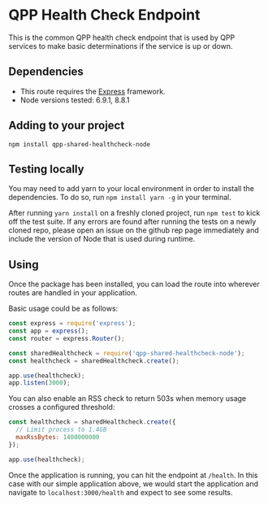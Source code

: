 # QPP Health Check Endpoint
This is the common QPP health check endpoint that is used by QPP services to make basic determinations if the service is up or down.

## Dependencies
* This route requires the [Express](https://expressjs.com/) framework.
* Node versions tested: 6.9.1, 8.8.1

## Adding to your project
`npm install qpp-shared-healthcheck-node`

## Testing locally
You may need to add yarn to your local environment in order to install the dependencies.  To do so, run `npm install yarn -g` in your terminal.

After running `yarn install` on a freshly cloned project, run `npm test` to kick off the test suite.  If any errors are found after running the tests on a newly cloned repo, please open an issue on the github rep page immediately and include the version of Node that is used during runtime.

## Using
Once the package has been installed, you can load the route into wherever routes are handled in your application.

Basic usage could be as follows:

```javascript
const express = require('express');
const app = express();
const router = express.Router();

const sharedHealthcheck = require('qpp-shared-healthcheck-node');
const healthcheck = sharedHealthcheck.create();

app.use(healthcheck);
app.listen(3000);
```

You can also enable an RSS check to return 503s when memory usage crosses a configured threshold:

```javascript
const healthcheck = sharedHealthcheck.create({
  // Limit process to 1.4GB
  maxRssBytes: 1400000000
});

app.use(healthcheck);
```

Once the application is running, you can hit the endpoint at `/health`.  In this case with our simple application above, we would start the application and navigate to `localhost:3000/health` and expect to see some results.
